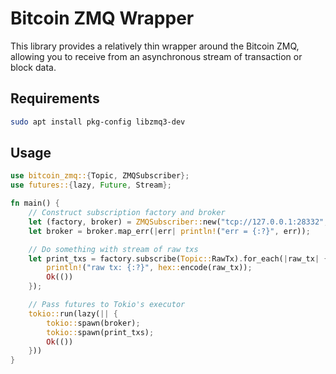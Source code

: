 # Bitcoin ZMQ Wrapper

This library provides a relatively thin wrapper around the Bitcoin ZMQ, allowing you to receive from an asynchronous stream of transaction or block data.

## Requirements

```bash
sudo apt install pkg-config libzmq3-dev
```

## Usage

```rust
use bitcoin_zmq::{Topic, ZMQSubscriber};
use futures::{lazy, Future, Stream};

fn main() {
    // Construct subscription factory and broker
    let (factory, broker) = ZMQSubscriber::new("tcp://127.0.0.1:28332", 1024);
    let broker = broker.map_err(|err| println!("err = {:?}", err));

    // Do something with stream of raw txs
    let print_txs = factory.subscribe(Topic::RawTx).for_each(|raw_tx| {
        println!("raw tx: {:?}", hex::encode(raw_tx));
        Ok(())
    });

    // Pass futures to Tokio's executor
    tokio::run(lazy(|| {
        tokio::spawn(broker);
        tokio::spawn(print_txs);
        Ok(())
    }))
}

```
